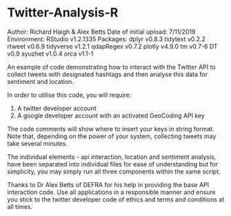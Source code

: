 # Twitter-Analysis-R

Author: Richard Haigh & Alex Betts
Date of initial upload: 7/11/2019
Environment: RStudio v1.2.1335
Packages: 
dplyr v0.8.3
tidytext v0.2.2
rtweet v0.6.9
tidyverse v1.2.1
qdapRegex v0.7.2
plotly v4.9.0
tm v0.7-6
DT v0.9
syuzhet v1.0.4
orca v1.1-1

An example of code demonstrating how to interact with the Twitter API to collect tweets with designated hashtags and then analyse this data for sentiment and location.

In order to utilise this code, you will require:

1. A twitter developer account
2. A google developer account with an activated GeoCoding API key

The code comments will show where to insert your keys in string format. Note that, depending on the power of your system, collecting tweets may take several minutes. 

The individual elements - api interaction, location and sentiment analysis, have been separated into individual files for ease of understanding but for simplicity, you may simply run all three components within the same script. 

Thanks to Dr Alex Betts of DEFRA for his help in providing the base API interaction code. Use all applications in a responsible manner and ensure you stick to the twitter developer code of ethics and terms and conditions at all times. 
